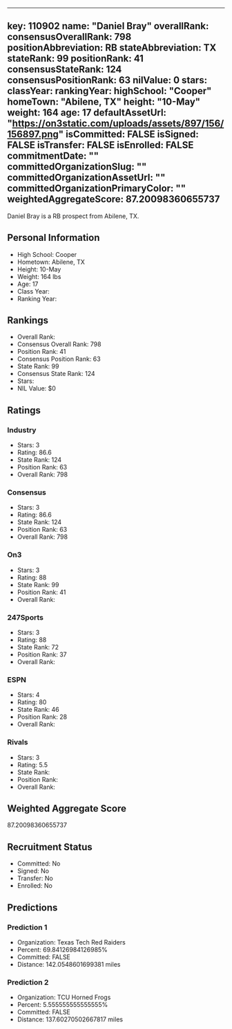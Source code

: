 ---
  key: 110902
  name: "Daniel Bray"
  overallRank: 
  consensusOverallRank: 798
  positionAbbreviation: RB
  stateAbbreviation: TX
  stateRank: 99
  positionRank: 41
  consensusStateRank: 124
  consensusPositionRank: 63
  nilValue: 0
  stars: 
  classYear: 
  rankingYear: 
  highSchool: "Cooper"
  homeTown: "Abilene, TX"
  height: "10-May"
  weight: 164
  age: 17
  defaultAssetUrl: "https://on3static.com/uploads/assets/897/156/156897.png"
  isCommitted: FALSE
  isSigned: FALSE
  isTransfer: FALSE
  isEnrolled: FALSE
  commitmentDate: ""
  committedOrganizationSlug: ""
  committedOrganizationAssetUrl: ""
  committedOrganizationPrimaryColor: ""
  weightedAggregateScore: 87.20098360655737
  ---
  
  Daniel Bray is a RB prospect from Abilene, TX.
  
  ## Personal Information
  - High School: Cooper
  - Hometown: Abilene, TX
  - Height: 10-May
  - Weight: 164 lbs
  - Age: 17
  - Class Year: 
  - Ranking Year: 
  
  ## Rankings
  - Overall Rank: 
  - Consensus Overall Rank: 798
  - Position Rank: 41
  - Consensus Position Rank: 63
  - State Rank: 99
  - Consensus State Rank: 124
  - Stars: 
  - NIL Value: $0
  
  ## Ratings
  
  ### Industry
  - Stars: 3
  - Rating: 86.6
  - State Rank: 124
  - Position Rank: 63
  - Overall Rank: 798
  
  ### Consensus
  - Stars: 3
  - Rating: 86.6
  - State Rank: 124
  - Position Rank: 63
  - Overall Rank: 798
  
  ### On3
  - Stars: 3
  - Rating: 88
  - State Rank: 99
  - Position Rank: 41
  - Overall Rank: 
  
  ### 247Sports
  - Stars: 3
  - Rating: 88
  - State Rank: 72
  - Position Rank: 37
  - Overall Rank: 
  
  ### ESPN
  - Stars: 4
  - Rating: 80
  - State Rank: 46
  - Position Rank: 28
  - Overall Rank: 
  
  ### Rivals
  - Stars: 3
  - Rating: 5.5
  - State Rank: 
  - Position Rank: 
  - Overall Rank: 
  
  ## Weighted Aggregate Score
  87.20098360655737
  
  ## Recruitment Status
  - Committed: No
  - Signed: No
  - Transfer: No
  - Enrolled: No
  
  
  
  ## Predictions
  
  ### Prediction 1
  - Organization: Texas Tech Red Raiders
  - Percent: 69.84126984126985%
  - Committed: FALSE
  - Distance: 142.0548601699381 miles
  
  ### Prediction 2
  - Organization: TCU Horned Frogs
  - Percent: 5.555555555555555%
  - Committed: FALSE
  - Distance: 137.60270502667817 miles
  